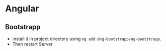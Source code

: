 # Angular

## Bootstrapp

- install it in project directory using `ng add @ng-bootstrapp/ng-bootstrapp`.
- Then restart Server
